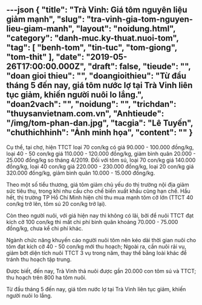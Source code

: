 ---json
{
    "title": "Trà Vinh: Giá tôm nguyên liệu giảm mạnh",
    "slug": "tra-vinh-gia-tom-nguyen-lieu-giam-manh",
    "layout": "noidung.html",
    "category": "danh-muc.ky-thuat.nuoi-tom",
    "tag": [
        "benh-tom",
        "tin-tuc",
        "tom-giong",
        "tom-thit"
    ],
    "date": "2019-05-26T17:00:00.000Z",
    "draft": false,
    "tieude": "",
    "doan gioi thieu": "",
    "doangioithieu": "Từ đầu tháng 5 đến nay, giá tôm nước lợ tại Trà Vinh liên tục giảm, khiến người nuôi lo lắng.",
    "doan2vach": "",
    "noidung": "",
    "trichdan": "thuysanvietnam.com.vn",
    "Anhtieude": "/img/tom-phan-dan.jpg",
    "tacgia": "Lê Tuyến",
    "chuthichhinh": "Ảnh minh họa",
    "__content__": ""
}
---
<p>Cụ thể, tại chợ, hiện TTCT loại 70 con/kg c&oacute; gi&aacute; 90.000 - 100.000 đồng/kg, loại 40 - 50 con/kg gi&aacute; 110.000 - 120.000 đồng/kg, giảm b&igrave;nh qu&acirc;n 20.000 - 25.000 đồng/kg so th&aacute;ng 4/2019. Đối với t&ocirc;m s&uacute;, loại 70 con/kg gi&aacute; 140.000 đồng/kg, loại 40 con/kg gi&aacute; 220.000 - 230.000 đồng/kg, loại 20 con/kg gi&aacute; 320.000 đồng/kg, giảm b&igrave;nh qu&acirc;n 10.000 - 15.000 đồng/kg.</p>

<p>Theo một số tiểu thương, gi&aacute; t&ocirc;m giảm chủ yếu do thị trường nội địa giảm sức ti&ecirc;u thụ, trong khi nhu cầu cho chế biến xuất khẩu cũng hạn chế. Hầu hết, thị trường TP Hồ Ch&iacute; Minh hiện chỉ thu mua mạnh t&ocirc;m cỡ lớn (TTCT 40 con/kg trở l&ecirc;n, t&ocirc;m s&uacute; 20 con/kg trở lại).</p>

<p>C&ograve;n theo người nu&ocirc;i, với gi&aacute; hiện nay th&igrave; kh&ocirc;ng c&oacute; l&atilde;i, bởi để nu&ocirc;i TTCT đạt k&iacute;ch cỡ 100 con/kg th&igrave; mất chi ph&iacute; b&igrave;nh qu&acirc;n khoảng 70.000 - 75.000 đồng/kg, chưa kể chi ph&iacute; kh&aacute;c.</p>

<p>Ng&agrave;nh chức năng khuyến c&aacute;o người nu&ocirc;i t&ocirc;m n&ecirc;n k&eacute;o d&agrave;i thời gian nu&ocirc;i cho t&ocirc;m đạt k&iacute;ch cỡ 40 - 50 con/kg mới thu hoạch; Ngo&agrave;i ra, cần nu&ocirc;i rải vụ, giảm bớt diện t&iacute;ch nu&ocirc;i TTCT 3 vụ trong năm, thay thế bằng lo&agrave;i kh&aacute;c để tr&aacute;nh thu hoạch tập trung.</p>

<p>Được biết, đến nay, Tr&agrave; Vinh thả nu&ocirc;i được gần 20.000 con t&ocirc;m s&uacute; v&agrave; TTCT; thu hoạch tr&ecirc;n 800 ha t&ocirc;m nu&ocirc;i.</p>

<p>Từ đầu th&aacute;ng 5 đến nay, gi&aacute; t&ocirc;m nước lợ tại Tr&agrave; Vinh li&ecirc;n tục giảm, khiến người nu&ocirc;i lo lắng.</p>

